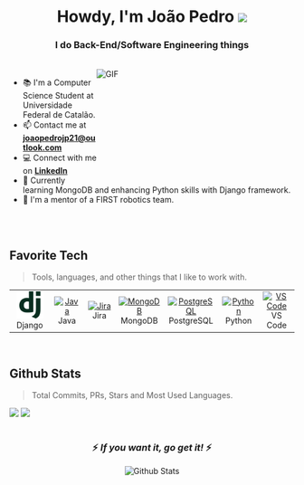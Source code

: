 <h1 align ="center">Howdy, I'm João Pedro <img src="https://media.giphy.com/media/hvRJCLFzcasrR4ia7z/giphy.gif" width="25px"> </h1> 
<h3 align="center">I do Back-End/Software Engineering things</h3>
<br>

<img align="right" height="200px" width="350px" alt="GIF" src="https://github.com/JPedroo/JPedroo/assets/90339129/5d7f4bc5-7ae0-416b-8070-965c9ced4c7c" />

- 📚 I'm a Computer Science Student at Universidade Federal de Catalão.
- 📫 Contact me at <strong>joaopedrojp21@outlook.com</strong>
- 💻 Connect with me on <a href="https://linkedin.com/in/devjpedro"><strong>LinkedIn</strong></a>
- 🌱 Currently learning MongoDB and enhancing Python skills with Django framework.
- 🤖 I'm a mentor of a FIRST robotics team.

<br>
<br>

<h2 align="left" id="JPedroo-tech">Favorite Tech</h2>

> Tools, languages, and other things that I like to work with.
<table>
  <tr>
     <td align="center" width="96"> 
      <a href="#JPedroo-tech" >
        <img src="https://raw.githubusercontent.com/devicons/devicon/55609aa5bd817ff167afce0d965585c92040787a/icons/django/django-plain.svg" width="48" height="48" alt="Django" />
      </a>
      <br> Django
    </td>
    <td align="center" width="96">
      <a href="#JPedroo-tech">
        <img src="https://github.com/JPedroo/JPedroo/assets/90339129/d54b6a89-4aae-4470-8b4b-9f7ca4d23622" width="48" height="48" alt="Java" />
      </a>
      <br> Java
    </td>
   <td align="center" width="96"> 
      <a href="#JPedroo-tech" >
        <img src="https://github.com/JPedroo/JPedroo/assets/90339129/c9bcff7c-919d-4a75-a809-dafb9de78506" width="48" height="48" alt="Jira" />
    </a>
      <br> Jira
    </td>
    <td align="center" width="96">
      <a href="#JPedroo--tech">
        <img src="https://github.com/JPedroo/JPedroo/assets/90339129/d6b38a4f-b64f-4373-a6c1-b2f1471a20be" width="48" height="48" alt="MongoDB" />
      </a>
      <br> MongoDB
    </td>
    <td align="center" width="96">
      <a href="#JPedroo-tech">
        <img src="https://github.com/JPedroo/JPedroo/assets/90339129/4d7503db-3ee5-41af-b09e-f9d29480f5f8" width="48" height="48" alt="PostgreSQL" />
      </a>
      <br> PostgreSQL
    </td>
    <td align="center" width="96">
      <a href="#JPedroo-tech" >
        <img src="https://github.com/JPedroo/JPedroo/assets/90339129/f345ca55-e98b-43ec-b152-738803ca7bdd" width="48" height="48" alt="Python" />
      </a>
      <br> Python
    </td>
    <td align="center" width="96"> 
      <a href="#JPedroo-tech" >
        <img src="https://github.com/JPedroo/JPedroo/assets/90339129/3f4eae28-c3d8-4919-86e3-1fcc33c17ba1" width="48" height="48" alt="VS Code" />
      </a>
      <br>VS Code
    </td>
    

</table>

<br>
<h2 align="left" id="JPedroo-stats">Github Stats</h2>

> Total Commits, PRs, Stars and Most Used Languages.
<div>
  <img height="170cm" src="https://github-readme-stats.vercel.app/api?username=JPedroo&show_icons=true&theme=dark" />
  <img height="170cm" src="https://github-readme-stats.vercel.app/api/top-langs/?username=JPedroo&layout=compact&count_private=true&theme=dark" />
</div>
<br>
<h3 align='center'>⚡️<i> If you want it, go get it! </i> ⚡</h3>
<p align="center">
        <img src="https://raw.githubusercontent.com/mayhemantt/mayhemantt/Update/svg/Bottom.svg" alt="Github Stats" />
</p>
